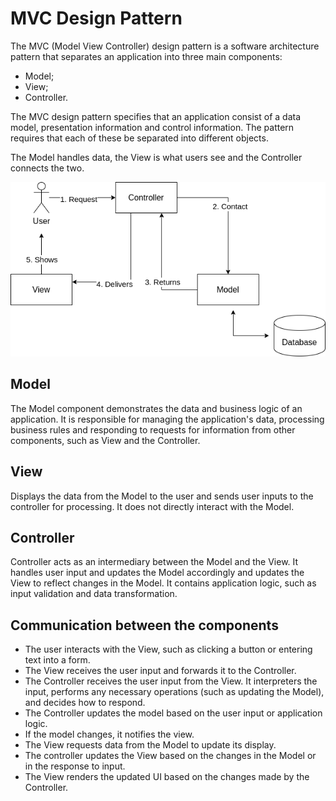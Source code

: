 # MVC Design Pattern

The MVC (Model View Controller) design pattern is a software architecture pattern that
separates an application into three main components:

- Model;
- View;
- Controller.

The MVC design pattern specifies that an application consist of a data model,
presentation information and control information. The pattern requires that each of
these be separated into different objects.

The Model handles data, the View is what users see and the Controller connects the two.

![mvc](images/mvc.png)

## Model

The Model component demonstrates the data and business logic of an application. It is
responsible for managing the application's data, processing business rules and
responding to requests for information from other components, such as View and the
Controller.

## View

Displays the data from the Model to the user and sends user inputs to the controller for
processing. It does not directly interact with the Model.

## Controller

Controller acts as an intermediary between the Model and the View. It handles user input
and updates the Model accordingly and updates the View to reflect changes in the Model.
It contains application logic, such as input validation and data transformation.

## Communication between the components

- The user interacts with the View, such as clicking a button or entering text into a
form.
- The View receives the user input and forwards it to the Controller.
- The Controller receives the user input from the View. It interpreters the input,
performs any necessary operations (such as updating the Model), and decides how to
respond.
- The Controller updates the model based on the user input or application logic.
- If the model changes, it notifies the view.
- The View requests data from the Model to update its display.
- The controller updates the View based on the changes in the Model or in the response
to input.
- The View renders the updated UI based on the changes made by the Controller.
